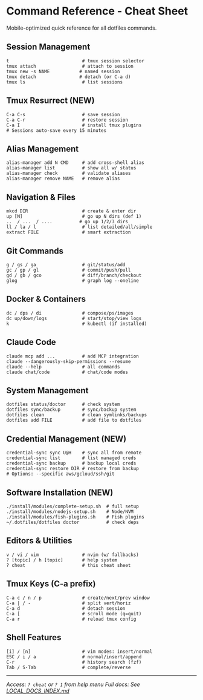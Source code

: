 # Command Reference - Cheat Sheet

Mobile-optimized quick reference for all dotfiles commands.

## Session Management
```
t                           # tmux session selector
tmux attach                 # attach to session
tmux new -s NAME           # named session
tmux detach                # detach (or C-a d)
tmux ls                     # list sessions
```

## Tmux Resurrect (NEW)
```
C-a C-s                     # save session
C-a C-r                     # restore session
C-a I                       # install tmux plugins
# Sessions auto-save every 15 minutes
```

## Alias Management
```  
alias-manager add N CMD     # add cross-shell alias
alias-manager list          # show all w/ status
alias-manager check         # validate aliases
alias-manager remove NAME   # remove alias
```

## Navigation & Files
```
mkcd DIR                    # create & enter dir
up [N]                      # go up N dirs (def 1)
..  / ...  / ....          # go up 1/2/3 dirs
ll / la / l                 # list detailed/all/simple
extract FILE                # smart extraction
```

## Git Commands
```
g / gs / ga                 # git/status/add
gc / gp / gl                # commit/push/pull
gd / gb / gco               # diff/branch/checkout
glog                        # graph log --oneline
```

## Docker & Containers
```
dc / dps / di               # compose/ps/images
dc up/down/logs             # start/stop/view logs
k                           # kubectl (if installed)
```

## Claude Code
```
claude mcp add ...          # add MCP integration
claude --dangerously-skip-permissions --resume
claude --help               # all commands
claude chat/code            # chat/code modes
```

## System Management
```
dotfiles status/doctor      # check system
dotfiles sync/backup        # sync/backup system
dotfiles clean              # clean symlinks/backups
dotfiles add FILE           # add file to dotfiles
```

## Credential Management (NEW)
```
credential-sync sync U@H    # sync all from remote
credential-sync list        # list managed creds
credential-sync backup      # backup local creds
credential-sync restore DIR # restore from backup
# Options: --specific aws/gcloud/ssh/git
```

## Software Installation (NEW)
```
./install/modules/complete-setup.sh  # full setup
./install/modules/nodejs-setup.sh    # Node/NVM
./install/modules/fish-plugins.sh    # Fish plugins
~/.dotfiles/dotfiles doctor          # check deps
```

## Editors & Utilities
```
v / vi / vim                # nvim (w/ fallbacks)
? [topic] / h [topic]       # help system
? cheat                     # this cheat sheet
```

## Tmux Keys (C-a prefix)
```
C-a c / n / p               # create/next/prev window
C-a | / -                   # split vert/horiz
C-a d                       # detach session
C-a [                       # scroll mode (q=quit)
C-a r                       # reload tmux config
```

## Shell Features
```
[i] / [n]                   # vim modes: insert/normal
ESC / i / a                 # normal/insert/append
C-r                         # history search (fzf)
Tab / S-Tab                 # complete/reverse
```

---
*Access: `? cheat` or `? 1` from help menu*
*Full docs: See [LOCAL_DOCS_INDEX.md](LOCAL_DOCS_INDEX.md)*
